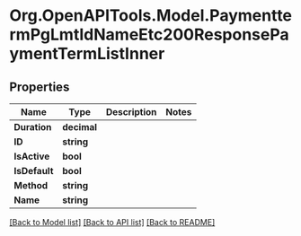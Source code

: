 # Org.OpenAPITools.Model.PaymenttermPgLmtIdNameEtc200ResponsePaymentTermListInner

## Properties

Name | Type | Description | Notes
------------ | ------------- | ------------- | -------------
**Duration** | **decimal** |  | 
**ID** | **string** |  | 
**IsActive** | **bool** |  | 
**IsDefault** | **bool** |  | 
**Method** | **string** |  | 
**Name** | **string** |  | 

[[Back to Model list]](../README.md#documentation-for-models) [[Back to API list]](../README.md#documentation-for-api-endpoints) [[Back to README]](../README.md)

